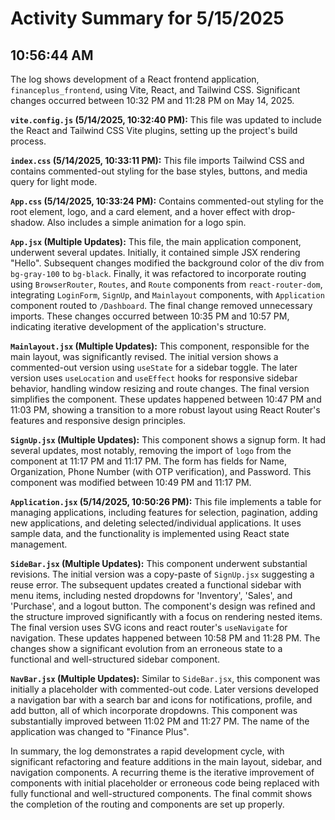 # Activity Summary for 5/15/2025

## 10:56:44 AM
The log shows development of a React frontend application,  `financeplus_frontend`, using Vite, React, and Tailwind CSS.  Significant changes occurred between 10:32 PM and 11:28 PM on May 14, 2025.

**`vite.config.js` (5/14/2025, 10:32:40 PM):** This file was updated to include the React and Tailwind CSS Vite plugins, setting up the project's build process.

**`index.css` (5/14/2025, 10:33:11 PM):** This file imports Tailwind CSS and contains commented-out styling for the base styles, buttons, and media query for light mode.

**`App.css` (5/14/2025, 10:33:24 PM):** Contains commented-out styling for the root element, logo, and a card element, and a hover effect with drop-shadow. Also includes a simple animation for a logo spin.

**`App.jsx` (Multiple Updates):** This file, the main application component, underwent several updates.  Initially, it contained simple JSX rendering "Hello". Subsequent changes modified the background color of the div from `bg-gray-100` to `bg-black`. Finally, it was refactored to incorporate routing using `BrowserRouter`, `Routes`, and `Route` components from `react-router-dom`, integrating  `LoginForm`, `SignUp`, and `Mainlayout` components, with `Application` component routed to `/Dashboard`. The final change removed unnecessary imports.  These changes occurred between 10:35 PM and 10:57 PM, indicating iterative development of the application's structure.

**`Mainlayout.jsx` (Multiple Updates):** This component, responsible for the main layout, was significantly revised.  The initial version shows a commented-out version using `useState` for a sidebar toggle. The later version uses `useLocation` and `useEffect` hooks for responsive sidebar behavior, handling window resizing and route changes.  The final version simplifies the component. These updates happened between 10:47 PM and 11:03 PM, showing a transition to a more robust layout using React Router's features and responsive design principles.

**`SignUp.jsx` (Multiple Updates):** This component shows a signup form. It had several updates, most notably, removing the import of  `logo` from the component at 11:17 PM and 11:17 PM. The form has fields for Name, Organization, Phone Number (with OTP verification), and Password. This component was modified between 10:49 PM and 11:17 PM.

**`Application.jsx` (5/14/2025, 10:50:26 PM):** This file implements a table for managing applications, including features for selection, pagination, adding new applications, and deleting selected/individual applications. It uses sample data, and the functionality is implemented using React state management.

**`SideBar.jsx` (Multiple Updates):** This component underwent substantial revisions.  The initial version was a copy-paste of `SignUp.jsx` suggesting a reuse error. The subsequent updates created a functional sidebar with menu items, including nested dropdowns for 'Inventory', 'Sales', and 'Purchase', and a logout button. The component's design was refined and the structure improved significantly with a focus on rendering nested items. The final version uses SVG icons and react router's `useNavigate` for navigation. These updates happened between 10:58 PM and 11:28 PM. The changes show a significant evolution from an erroneous state to a functional and well-structured sidebar component.

**`NavBar.jsx` (Multiple Updates):** Similar to `SideBar.jsx`, this component was initially a placeholder with commented-out code. Later versions developed a navigation bar with a search bar and icons for notifications, profile, and add button, all of which incorporate dropdowns.  This component was substantially improved between 11:02 PM and 11:27 PM. The name of the application was changed to "Finance Plus".

In summary, the log demonstrates a rapid development cycle, with significant refactoring and feature additions in the main layout, sidebar, and navigation components.  A recurring theme is the iterative improvement of components with initial placeholder or erroneous code being replaced with fully functional and well-structured components. The final commit shows the completion of the routing and components are set up properly.
